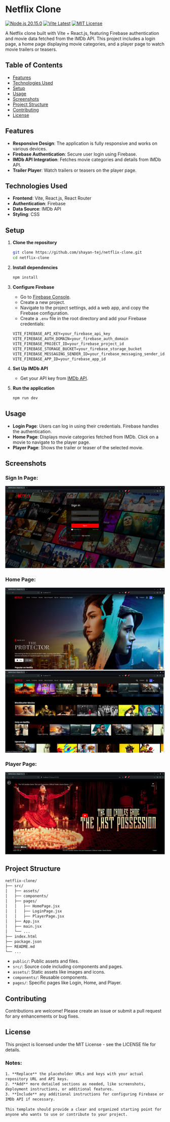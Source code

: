 # Netflix Clone

[![Node.js 20.15.0](https://img.shields.io/badge/Node.js-20.15.0-green)](https://nodejs.org/)
[![Vite Latest](https://img.shields.io/badge/Vite-latest-brightgreen)](https://vitejs.dev/)
[![MIT License](https://img.shields.io/badge/MIT-License-blue)](https://opensource.org/licenses/MIT)

A Netflix clone built with Vite + React.js, featuring Firebase authentication and movie data fetched from the IMDb API. This project includes a login page, a home page displaying movie categories, and a player page to watch movie trailers or teasers.

## Table of Contents

- [Features](#features)
- [Technologies Used](#technologies-used)
- [Setup](#setup)
- [Usage](#usage)
- [Screenshots](#screenshots)
- [Project Structure](#project-structure)
- [Contributing](#contributing)
- [License](#license)

## Features

- **Responsive Design**: The application is fully responsive and works on various devices.
- **Firebase Authentication**: Secure user login using Firebase.
- **IMDb API Integration**: Fetches movie categories and details from IMDb API.
- **Trailer Player**: Watch trailers or teasers on the player page.

## Technologies Used

- **Frontend**: Vite, React.js, React Router
- **Authentication**: Firebase
- **Data Source**: IMDb API
- **Styling**: CSS

## Setup

1. **Clone the repository**

    ```bash
    git clone https://github.com/shayan-tej/netflix-clone.git
    cd netflix-clone
    ```

2. **Install dependencies**

    ```bash
    npm install
    ```

3. **Configure Firebase**

    - Go to [Firebase Console](https://console.firebase.google.com/).
    - Create a new project.
    - Navigate to the project settings, add a web app, and copy the Firebase configuration.
    - Create a `.env` file in the root directory and add your Firebase credentials:

    ```env
    VITE_FIREBASE_API_KEY=your_firebase_api_key
    VITE_FIREBASE_AUTH_DOMAIN=your_firebase_auth_domain
    VITE_FIREBASE_PROJECT_ID=your_firebase_project_id
    VITE_FIREBASE_STORAGE_BUCKET=your_firebase_storage_bucket
    VITE_FIREBASE_MESSAGING_SENDER_ID=your_firebase_messaging_sender_id
    VITE_FIREBASE_APP_ID=your_firebase_app_id
    ```

4. **Set Up IMDb API**

    - Get your API key from [IMDb API](https://imdb-api.com/).

5. **Run the application**

    ```bash
    npm run dev
    ```

## Usage

- **Login Page**: Users can log in using their credentials. Firebase handles the authentication.
- **Home Page**: Displays movie categories fetched from IMDb. Click on a movie to navigate to the player page.
- **Player Page**: Shows the trailer or teaser of the selected movie.

## Screenshots

### Sign In Page:
![Sign In Page](screenshots/sign_in_page.png)

### Home Page:
![Home Page](screenshots/home_page_1.png)
![Home Page](screenshots/home_page_2.png)

### Player Page:
![Player Page](screenshots/player_page.png)

## Project Structure

```plaintext
netflix-clone/
├── src/
│   ├── assets/
│   ├── components/
│   ├── pages/
│   │   ├── HomePage.jsx
│   │   ├── LoginPage.jsx
│   │   ├── PlayerPage.jsx
│   ├── App.jsx
│   ├── main.jsx
│   └── ...
├── index.html
├── package.json
├── README.md
└── ...
```

- `public/`: Public assets and files.
- `src/`: Source code including components and pages.
- `assets/`: Static assets like images and icons.
- `components/`: Reusable components.
- `pages/`: Specific pages like Login, Home, and Player.


## Contributing

Contributions are welcome! Please create an issue or submit a pull request for any enhancements or bug fixes.

## License

This project is licensed under the MIT License - see the LICENSE file for details.

### Notes:

```
1. **Replace** the placeholder URLs and keys with your actual repository URL and API keys.
2. **Add** more detailed sections as needed, like screenshots, deployment instructions, or additional features.
3. **Include** any additional instructions for configuring Firebase or IMDb API if necessary.

This template should provide a clear and organized starting point for anyone who wants to use or contribute to your project.
```
